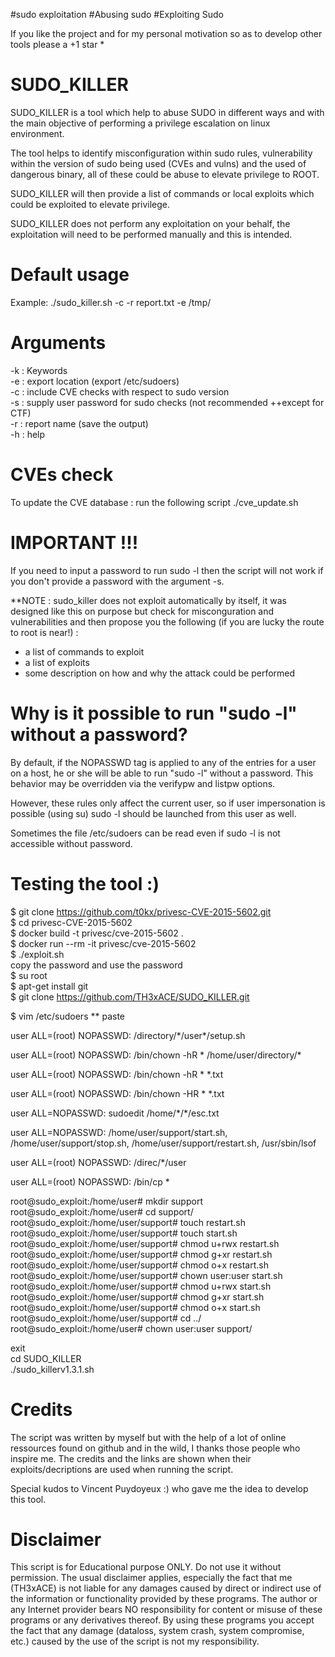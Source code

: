 #sudo exploitation #Abusing sudo #Exploiting Sudo

If you like the project and for my personal motivation so as to develop other tools please a +1 star *

# SUDO_KILLER
SUDO_KILLER is a tool which help to abuse SUDO in different ways and with the main objective of performing a privilege escalation on linux environment. 

The tool helps to identify misconfiguration within sudo rules, vulnerability within the version of sudo being used (CVEs and vulns) and the used of dangerous binary, all of these could be abuse to elevate privilege to ROOT. 

SUDO_KILLER will then provide a list of commands or local exploits which could be exploited to elevate privilege.

SUDO_KILLER does not perform any exploitation on your behalf, the exploitation will need to be performed manually and this is intended.



# Default usage
Example: ./sudo_killer.sh -c -r report.txt -e /tmp/

# Arguments 
-k : Keywords \
-e : export location (export /etc/sudoers) \
-c : include CVE checks with respect to sudo version \
-s : supply user password for sudo checks (not recommended ++except for CTF) \
-r : report name (save the output) \
-h : help 

# CVEs check
To update the CVE database : run the following script ./cve_update.sh

# IMPORTANT !!!
If you need to input a password to run sudo -l then the script will not work if you don't provide a password with the argument -s.

**NOTE : sudo_killer does not exploit automatically by itself, it was designed like this on purpose but check for misconguration and vulnerabilities and then propose you the following (if you are lucky the route to root is near!) :
+ a list of commands to exploit
+ a list of exploits
+ some description on how and why the attack could be performed

# Why is it possible to run "sudo -l" without a password?

By default, if the NOPASSWD tag is applied to any of the entries for a user on a host, he or she will be able to run "sudo -l" without a password. This behavior may be overridden via the verifypw and listpw options.

However, these rules only affect the current user, so if user impersonation is possible (using su) sudo -l should be launched from this user as well. 

Sometimes the file /etc/sudoers can be read even if sudo -l is not accessible without password.


# Testing the tool :)
$ git clone https://github.com/t0kx/privesc-CVE-2015-5602.git \
$ cd privesc-CVE-2015-5602 \
$ docker build -t privesc/cve-2015-5602 . \
$ docker run --rm -it privesc/cve-2015-5602 \
$ ./exploit.sh \
copy the password and use the password \
$ su root \
$ apt-get install git \
$ git clone https://github.com/TH3xACE/SUDO_KILLER.git

$ vim /etc/sudoers
** paste
<p>user ALL=(root) NOPASSWD: /directory/*/user*/setup.sh </p>
<p>user ALL=(root) NOPASSWD: /bin/chown -hR * /home/user/directory/* </p>
<p>user ALL=(root) NOPASSWD: /bin/chown -hR * *.txt  </p>
<p>user ALL=(root) NOPASSWD: /bin/chown -HR * *.txt   </p>
<p>user ALL=NOPASSWD: sudoedit /home/*/*/esc.txt   </p>
<p>user ALL=NOPASSWD: /home/user/support/start.sh, /home/user/support/stop.sh, /home/user/support/restart.sh, /usr/sbin/lsof   </p>
<p>user ALL=(root) NOPASSWD: /direc/*/user  </p>
<p>user ALL=(root) NOPASSWD: /bin/cp *  </p>


root@sudo_exploit:/home/user# mkdir support \
root@sudo_exploit:/home/user# cd support/ \
root@sudo_exploit:/home/user/support# touch restart.sh \
root@sudo_exploit:/home/user/support# touch start.sh \
root@sudo_exploit:/home/user/support# chmod u+rwx restart.sh \
root@sudo_exploit:/home/user/support# chmod g+xr restart.sh \
root@sudo_exploit:/home/user/support# chmod o+x restart.sh \
root@sudo_exploit:/home/user/support# chown user:user start.sh   
root@sudo_exploit:/home/user/support# chmod u+rwx start.sh \
root@sudo_exploit:/home/user/support# chmod g+xr start.sh \
root@sudo_exploit:/home/user/support# chmod o+x start.sh \
root@sudo_exploit:/home/user/support# cd ../ \
root@sudo_exploit:/home/user# chown user:user support/ 

exit \
cd SUDO_KILLER \
./sudo_killerv1.3.1.sh

# Credits
The script was written by myself but with the help of a lot of online ressources found on github and in the wild, I thanks those people who inspire me. The credits and the links are shown when their exploits/decriptions are used when running the script.

Special kudos to Vincent Puydoyeux :) who gave me the idea to develop this tool.

# Disclaimer

This script is for Educational purpose ONLY. Do not use it without permission. The usual disclaimer applies, especially the fact that me (TH3xACE) is not liable for any damages caused by direct or indirect use of the information or functionality provided by these programs. The author or any Internet provider bears NO responsibility for content or misuse of these programs or any derivatives thereof. By using these programs you accept the fact that any damage (dataloss, system crash, system compromise, etc.) caused by the use of the script is not my responsibility.



 
